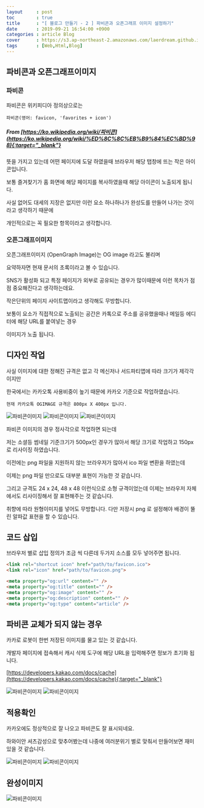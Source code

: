 ```yaml
---
layout     : post
toc        : true
title      : "[ 블로그 만들기 - 2 ] 파비콘과 오픈그래프 이미지 설정하기"
date       : 2019-09-21 16:54:00 +0900
categories : article Blog
cover      : https://s3.ap-northeast-2.amazonaws.com/laerdream.github.io/cover/ogimage.jpg
tags       : [Web,Html,Blog]
---
```



## 파비콘과 오픈그래프이미지

### 파비콘
파비콘은 위키피디아 정의상으로는

`파비콘(영어: favicon, 'favorites + icon')`
##### From [https://ko.wikipedia.org/wiki/파비콘](https://ko.wikipedia.org/wiki/%ED%8C%8C%EB%B9%84%EC%BD%98){:target="_blank"}


뜻을 가지고 있는데 어떤 페이지에 도달 하였을때 브라우저 해당 탭창에 뜨는 작은 아이콘입니다.

보통 즐겨찾기가 홈 화면에 해당 페이지를 복사하였을때 해당 아이콘이 노출되게 됩니다.

사실 없어도 대세의 지장은 없지만 이런 요소 하나하나가 완성도를 만들어 나가는 것이라고 생각하기 때문에

개인적으로는 꼭 필요한 항목이라고 생각합니다.

### 오픈그래프이미지

오픈그래프이미지 (OpenGraph Image)는 OG image 라고도 불리며

요약하자면 현재 문서의 초록이라고 볼 수 있습니다.

SNS가 활성화 되고 특정 페이지가 외부로 공유되는 경우가 많이때문에 이런 목차가 점점 중요해진다고 생각하는데요.

작은단위의 페이지 사이트맵이라고 생각해도 무방합니다.

보통이 요소가 직접적으로 노출되는 공간은 카톡으로 주소를 공유했을때나 메일등 에디터에 해당 URL를 붙여넣는 경우

이미지가 노출 됩니다.


## 디자인 작업

사실 이미지에 대한 정해진 규격은 없고 각 메신저나 서드파티앱에 따라 크기가 제각각이지만

한국에서는 카카오톡 사용비중이 높기 때문에 카카오 기준으로 작업하였습니다.

`현재 카카오톡 OGIMAGE 규격은 800px X 400px 입니다.`


![파비콘이미지](https://s3.ap-northeast-2.amazonaws.com/laerdream.github.io/2019-09-21/2019-09-21-favicon1.png)
![파비콘이미지](https://s3.ap-northeast-2.amazonaws.com/laerdream.github.io/2019-09-21/2019-09-21-favicon2.png)
![파비콘이미지](https://s3.ap-northeast-2.amazonaws.com/laerdream.github.io/2019-09-21/2019-09-21-favicon3.png)

파비콘 이미지의 경우 정사각으로 작업하면 되는데

저는 소셜등 썸네일 기준크기가 500px인 경우가 많아서 해당 크기로 작업하고 150px로 리사이징 하였습니다.

이전에는 png 파일을 지원하지 않는 브라우저가 많아서 ico 파일 변환을 하였는데

이제는 png 파일 만으로도 대부분 표현이 가능한 것 같습니다.

그리고 규격도 24 x 24, 48 x 48 이런식으로 소형 규격이었는데 이제는 브라우저 자체에서도 리사이징해서 잘 표현해주는 것 같습니다.

취향에 따라 원형이미지를 넣어도 무방합니다. 다만 저장시 png 로 설정해야 배경이 뚤린 알파값 표현을 할 수 있습니다.

## 코드 삽입

브라우저 별로 삽입 정의가 조금 씩 다른데 두가지 소스를 모두 넣어주면 됩니다.

```html
<link rel="shortcut icon" href="path/to/favicon.ico">
<link rel="icon" href="path/to/favicon.png">
```

```html
<meta property="og:url" content="" />
<meta property="og:title" content="" />
<meta property="og:image" content="" />
<meta property="og:description" content="" />
<meta property="og:type" content="article" />
```

## 파비콘 교체가 되지 않는 경우

카카로 로봇이 한번 저장된 이미지를 물고 있는 것 같습니다.

개발자 페이지에 접속해서 캐시 삭제 도구에 해당 URL을 입력해주면 정보가 초기화 됩니다.

[https://developers.kakao.com/docs/cache](https://developers.kakao.com/docs/cache){:target="_blank"}

![파비콘이미지](https://s3.ap-northeast-2.amazonaws.com/laerdream.github.io/2019-09-21/2019-09-21-favicon4.png)
![파비콘이미지](https://s3.ap-northeast-2.amazonaws.com/laerdream.github.io/2019-09-21/2019-09-21-favicon5.png)

## 적용확인

카카오에도 정상적으로 잘 나오고 파비콘도 잘 표시되네요.

하와이안 셔츠감성으로 맞추어봤는데 나중에 여러분위기 별로 맞춰서 만들어보면 재미있을 것 같습니다.

![파비콘이미지](https://s3.ap-northeast-2.amazonaws.com/laerdream.github.io/2019-09-21/2019-09-21-favicon6.png)
![파비콘이미지](https://s3.ap-northeast-2.amazonaws.com/laerdream.github.io/2019-09-21/2019-09-21-favicon8.png)

## 완성이미지

![파비콘이미지](https://s3.ap-northeast-2.amazonaws.com/laerdream.github.io/2019-09-21/2019-09-21-favicon7.png)